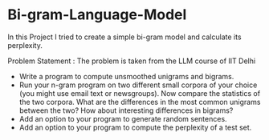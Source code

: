 # Bi-gram-Language-Model
In this Project I tried to create a simple bi-gram model and calculate its perplexity.

Problem Statement : The problem is taken from the LLM course of IIT Delhi
* Write a program to compute unsmoothed unigrams and bigrams.
* Run your n-gram program on two different small corpora of your choice (you might use email text or newsgroups). Now compare the statistics of the two corpora. What are the differences in the most common unigrams between the two? How about interesting differences in bigrams?
* Add an option to your program to generate random sentences.
* Add an option to your program to compute the perplexity of a test set.
